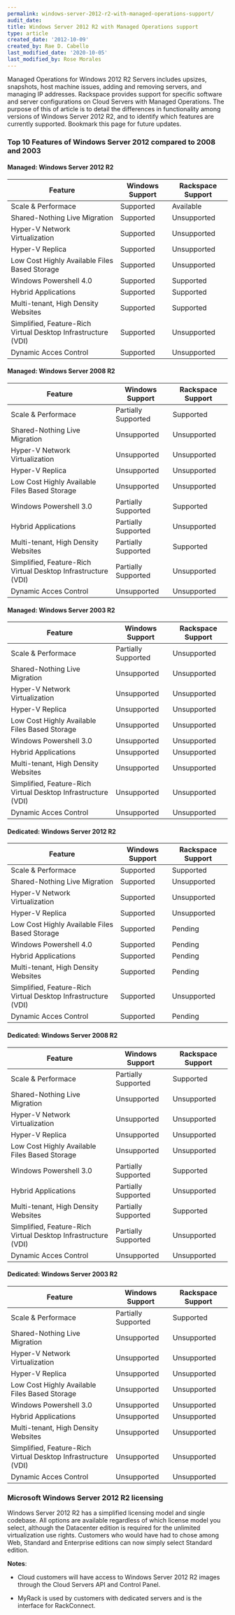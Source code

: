 ```yaml
---
permalink: windows-server-2012-r2-with-managed-operations-support/
audit_date:
title: Windows Server 2012 R2 with Managed Operations support
type: article
created_date: '2012-10-09'
created_by: Rae D. Cabello
last_modified_date: '2020-10-05'
last_modified_by: Rose Morales
---
```


Managed Operations for Windows 2012 R2 Servers includes upsizes,
snapshots, host machine issues, adding and removing servers, and
managing IP addresses. Rackspace provides
support for specific software and server configurations on Cloud Servers
with Managed Operations. The purpose of this of article is to detail the
differences in functionality among versions of Windows Server 2012 R2,
and to identify which features are currently supported. Bookmark this
page for future updates.

### Top 10 Features of Windows Server 2012 compared to 2008 and 2003

#### Managed: Windows Server 2012 R2


| Feature | Windows Support | Rackspace Support
|-------- | --------------- |------------------
| Scale & Performace                                            | Supported           | Available             |
| Shared-Nothing Live Migration                                 | Supported           | Unsupported           |
| Hyper-V Network Virtualization                                | Supported           | Unsupported           |
| Hyper-V Replica                                               | Supported           | Unsupported           |
| Low Cost Highly Available Files Based Storage                 | Supported           | Unsupported           |
| Windows Powershell 4.0                                        | Supported           | Supported             |
| Hybrid Applications                                           | Supported           | Supported             |
| Multi-tenant, High Density Websites                           | Supported           | Supported             |
| Simplified, Feature-Rich Virtual Desktop Infrastructure (VDI) | Supported           | Unsupported           |
| Dynamic Acces Control                                         | Supported           | Unsupported[ ]()      |

#### Managed: Windows Server 2008 R2

| Feature | Windows Support | Rackspace Support
|-------- | --------------- |------------------
| Scale & Performace                                            | Partially Supported | Supported             |
| Shared-Nothing Live Migration                                 | Unsupported         | Unsupported           |
| Hyper-V Network Virtualization                                | Unsupported         | Unsupported           |
| Hyper-V Replica                                               | Unsupported         | Unsupported           |
| Low Cost Highly Available Files Based Storage                 | Unsupported         | Unsupported           |
| Windows Powershell 3.0                                        | Partially Supported | Supported             |
| Hybrid Applications                                           | Partially Supported | Unsupported           |
| Multi-tenant, High Density Websites                           | Partially Supported | Supported             |
| Simplified, Feature-Rich Virtual Desktop Infrastructure (VDI) | Partially Supported | Unsupported           |
| Dynamic Acces Control                                         | Unsupported         | Unsupported[ ]()      |

#### Managed: Windows Server 2003 R2

| Feature | Windows Support | Rackspace Support
|-------- | --------------- |------------------
| Scale & Performace                                            | Partially Supported | Unsupported           |
| Shared-Nothing Live Migration                                 | Unsupported         | Unsupported           |
| Hyper-V Network Virtualization                                | Unsupported         | Unsupported           |
| Hyper-V Replica                                               | Unsupported         | Unsupported           |
| Low Cost Highly Available Files Based Storage                 | Unsupported         | Unsupported           |
| Windows Powershell 3.0                                        | Unsupported         | Unsupported           |
| Hybrid Applications                                           | Unsupported         | Unsupported           |
| Multi-tenant, High Density Websites                           | Unsupported         | Unsupported           |
| Simplified, Feature-Rich Virtual Desktop Infrastructure (VDI) | Unsupported         | Unsupported           |
| Dynamic Acces Control                                         | Unsupported         | Unsupported[ ]()      |

#### Dedicated: Windows Server 2012 R2

| Feature | Windows Support | Rackspace Support
|-------- | --------------- |------------------
| Scale & Performace                                            | Supported           | Supported             |
| Shared-Nothing Live Migration                                 | Supported           | Unsupported           |
| Hyper-V Network Virtualization                                | Supported           | Unsupported           |
| Hyper-V Replica                                               | Supported           | Unsupported           |
| Low Cost Highly Available Files Based Storage                 | Supported           | Pending               |
| Windows Powershell 4.0                                        | Supported           | Pending               |
| Hybrid Applications                                           | Supported           | Pending               |
| Multi-tenant, High Density Websites                           | Supported           | Pending               |
| Simplified, Feature-Rich Virtual Desktop Infrastructure (VDI) | Supported           | Unsupported           |
| Dynamic Acces Control                                         | Supported           | Pending               |

#### Dedicated: Windows Server 2008 R2

| Feature | Windows Support | Rackspace Support
|-------- | --------------- |------------------
| Scale & Performace                                            | Partially Supported | Supported             |
| Shared-Nothing Live Migration                                 | Unsupported         | Unsupported           |
| Hyper-V Network Virtualization                                | Unsupported         | Unsupported           |
| Hyper-V Replica                                               | Unsupported         | Unsupported           |
| Low Cost Highly Available Files Based Storage                 | Unsupported         | Unsupported           |
| Windows Powershell 3.0                                        | Partially Supported | Supported             |
| Hybrid Applications                                           | Partially Supported | Unsupported           |
| Multi-tenant, High Density Websites                           | Partially Supported | Supported             |
| Simplified, Feature-Rich Virtual Desktop Infrastructure (VDI) | Partially Supported | Unsupported           |
| Dynamic Acces Control                                         | Unsupported         | Unsupported           |

#### Dedicated: Windows Server 2003 R2

| Feature | Windows Support | Rackspace Support
|-------- | --------------- |------------------
| Scale & Performace                                            | Partially Supported | Supported             |
| Shared-Nothing Live Migration                                 | Unsupported         | Unsupported           |
| Hyper-V Network Virtualization                                | Unsupported         | Unsupported           |
| Hyper-V Replica                                               | Unsupported         | Unsupported           |
| Low Cost Highly Available Files Based Storage                 | Unsupported         | Unsupported           |
| Windows Powershell 3.0                                        | Unsupported         | Unsupported           |
| Hybrid Applications                                           | Unsupported         | Unsupported           |
| Multi-tenant, High Density Websites                           | Unsupported         | Unsupported           |
| Simplified, Feature-Rich Virtual Desktop Infrastructure (VDI) | Unsupported         | Unsupported           |
| Dynamic Acces Control                                         | Unsupported         | Unsupported           |

### Microsoft Windows Server 2012 R2 licensing

Windows Server 2012 R2 has a simplified licensing model and single
codebase. All options are available regardless of which license model
you select, although the Datacenter edition is required for the
unlimited virtualization use rights. Customers who would have had to
chose among Web, Standard and Enterprise editions can now simply select
Standard edition.

**Notes**:

- Cloud customers will have access to Windows Server 2012 R2 images through the Cloud Servers API
  and Control Panel.

- MyRack is used by customers with dedicated servers and is the interface for RackConnect.
